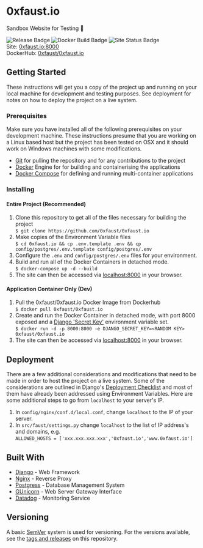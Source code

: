 # 0xfaust.io
Sandbox Website for Testing :rocket:  
  
![Release Badge](https://img.shields.io/github/v/tag/0xfaust/0xfaust.io?color=red&label=release&sort=semver) 
![Docker Build Badge](https://img.shields.io/docker/cloud/build/0xfaust/0xfaust.io) 
![Site Status Badge](https://img.shields.io/website?down_message=down&label=site+status&up_message=up&url=http://0xfaust.io:8000)  
Site: [0xfaust.io:8000](http://0xfaust.io:8000)  
DockerHub: [0xfaust/0xfaust.io](https://hub.docker.com/r/0xfaust/0xfaust.io)  
   
## Getting Started

These instructions will get you a copy of the project up and running on your local machine for development and testing purposes. See deployment for notes on how to deploy the project on a live system.

### Prerequisites
Make sure you have installed all of the following prerequisites on your development machine. These instructions presume that you are working on a Linux based host but the project has been tested on OSX and it should work on Windows machines with some modifications.

- [Git](https://git-scm.com/downloads) for pulling the repository and for any contributions to the project
- [Docker](https://docs.docker.com/get-docker/) Engine for  for building and containerising the applications 
- [Docker Compose](https://docs.docker.com/get-docker/) for defining and running multi-container applications

### Installing
#### Entire Project (Recommended)
1. Clone this repository to get all of the files necessary for building the project  
```$ git clone https://github.com/0xfaust/0xfaust.io```  
2. Make copies of the Environment Variable files  
```$ cd 0xfaust.io && cp .env.template .env && cp config/postgres/.env.template config/postgres/.env```
3. Configure the ```.env``` and ```config/postgres/.env``` files for your environment.
4. Build and run all of the Docker Containers in detached mode.  
```$ docker-compose up -d --build```   
5. The site can then be accessed via [localhost:8000](http://localhost:8000) in your browser.

#### Application Container Only (Dev)
1. Pull the 0xfaust/0xfaust.io Docker Image from Dockerhub  
```$ docker pull 0xfaust/0xfaust.io```
2. Create and run the Docker Container in detached mode, with port 8000 exposed and a [Django 'Secret Key'](https://docs.djangoproject.com/en/3.0/ref/settings/#std:setting-SECRET_KEY) environment variable set.  
```$ docker run -d -p 8000:8000 -e DJANGO_SECRET_KEY=<RANDOM KEY> 0xfaust/0xfaust.io```
3. The site can then be accessed via [localhost:8000](http://localhost:8000) in your browser.

## Deployment
There are a few additional considerations and modifications that need to be made in order to host the project on a live system. Some of the considerations are outlined in Django's [Deployment Checklist](https://docs.djangoproject.com/en/3.0/howto/deployment/checklist/) and most of them have already been addressed using Environment Variables. Here are some additional steps to go from ```localhost``` to your server's IP.
1. In ```config/nginx/conf.d/local.conf```, change ```localhost``` to the IP of your server.
2. In ```src/faust/settings.py``` change ```localhost``` to the list of IP address's and domains, e.g.  
```ALLOWED_HOSTS = ['xxx.xxx.xxx.xxx','0xfaust.io','www.0xfaust.io']```

## Built With

* [Django](https://www.djangoproject.com/) - Web Framework
* [Nginx](https://www.nginx.com/) - Reverse Proxy
* [Postgress](https://www.postgresql.org/) - Database Management System
* [GUnicorn](https://gunicorn.org/) - Web Server Gateway Interface
* [Datadog](https://www.datadoghq.com/) - Monitoring Service

## Versioning

A basic [SemVer](http://semver.org/) system is used for versioning. For the versions available, see the [tags and releases](https://github.com/0xfaust/0xfaust.io/releases) on this repository.
